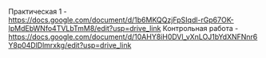 Практическая 1 - https://docs.google.com/document/d/1b6MKQQzjFpSIqdl-rGp67OK-IpMdEbWNfo4TVLbTmM8/edit?usp=drive_link
Контрольная работа - https://docs.google.com/document/d/10AHY8iH0DVl_vXnLOJ1bYdXNFNnr6Y8p04DlDlmrxkg/edit?usp=drive_link
